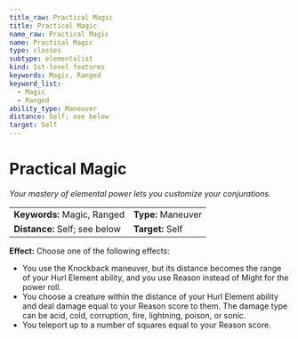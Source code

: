 ```yaml
---
title_raw: Practical Magic
title: Practical Magic
name_raw: Practical Magic
name: Practical Magic
type: classes
subtype: elementalist
kind: 1st-level features
keywords: Magic, Ranged
keyword_list:
  - Magic
  - Ranged
ability_type: Maneuver
distance: Self; see below
target: Self
---
```


# Practical Magic

*Your mastery of elemental power lets you customize your conjurations.*

|                               |                    |
| :---------------------------- | :----------------- |
| **Keywords:** Magic, Ranged   | **Type:** Maneuver |
| **Distance:** Self; see below | **Target:** Self   |

**Effect:** Choose one of the following effects:

- You use the Knockback maneuver, but its distance becomes the range of your Hurl Element ability, and you use Reason instead of Might for the power roll.
- You choose a creature within the distance of your Hurl Element ability and deal damage equal to your Reason score to them. The damage type can be acid, cold, corruption, fire, lightning, poison, or sonic.
- You teleport up to a number of squares equal to your Reason score.
